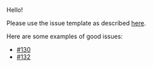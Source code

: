 Hello!

Please use the issue template as described [here](issue_template.md).

Here are some examples of good issues:
- [#130](https://github.com/ValorenWoW/sunstrider-issues/issues/334)
- [#132](https://github.com/ValorenWoW/sunstrider-issues/issues/336)
